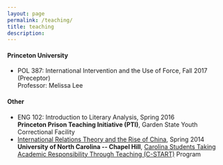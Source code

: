 ```yaml
---
layout: page
permalink: /teaching/
title: teaching
description:
---
```


#### Princeton University

- POL 387: International Intervention and the Use of Force, Fall 2017 (Preceptor)<br>
  Professor: Melissa Lee

#### Other

- ENG 102: Introduction to Literary Analysis, Spring 2016<br>
  **Princeton Prison Teaching Initiative (PTI)**, Garden State Youth Correctional Facility
- [International Relations Theory and the Rise of China](https://brendancooley.com/public/SPCL400.303.pdf), Spring 2014<br>
  **University of North Carolina -- Chapel Hill**, [Carolina Students Taking Academic Responsibility Through Teaching (C-START)](http://honorscarolina.unc.edu/academics/c-start/) Program
